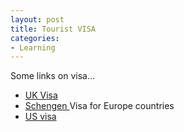 ```yaml
---
layout: post
title: Tourist VISA
categories:
- Learning
---
```



Some links on visa...

- [UK Visa](http://www.ukvisas.gov.uk/servlet/Front?pagename=OpenMarket/Xcelerate/ShowPage&c=Page&cid=1006977149962)
- [Schengen ](http://www.ambafrance-sg.org/article.php3?id_article=933)Visa for Europe countries
- [US visa](http://www.unitedstatesvisas.gov/)
